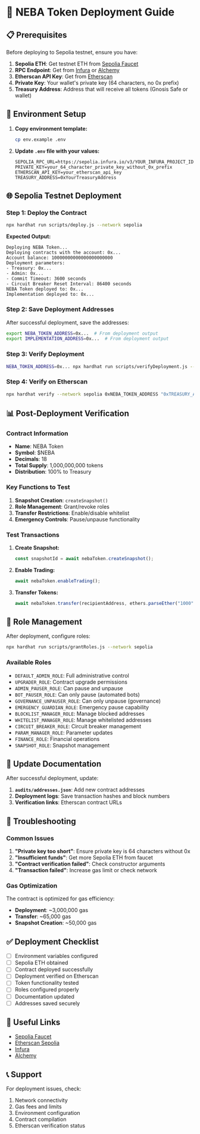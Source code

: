 # 🚀 NEBA Token Deployment Guide

## 📋 Prerequisites

Before deploying to Sepolia testnet, ensure you have:

1. **Sepolia ETH**: Get testnet ETH from [Sepolia Faucet](https://sepoliafaucet.com/)
2. **RPC Endpoint**: Get from [Infura](https://infura.io/) or [Alchemy](https://alchemy.com/)
3. **Etherscan API Key**: Get from [Etherscan](https://etherscan.io/apis)
4. **Private Key**: Your wallet's private key (64 characters, no 0x prefix)
5. **Treasury Address**: Address that will receive all tokens (Gnosis Safe or wallet)

## 🔧 Environment Setup

1. **Copy environment template:**
   ```bash
   cp env.example .env
   ```

2. **Update `.env` file with your values:**
   ```env
   SEPOLIA_RPC_URL=https://sepolia.infura.io/v3/YOUR_INFURA_PROJECT_ID
   PRIVATE_KEY=your_64_character_private_key_without_0x_prefix
   ETHERSCAN_API_KEY=your_etherscan_api_key
   TREASURY_ADDRESS=0xYourTreasuryAddress
   ```

## 🌐 Sepolia Testnet Deployment

### Step 1: Deploy the Contract

```bash
npx hardhat run scripts/deploy.js --network sepolia
```

**Expected Output:**
```
Deploying NEBA Token...
Deploying contracts with the account: 0x...
Account balance: 10000000000000000000000
Deployment parameters:
- Treasury: 0x...
- Admin: 0x...
- Commit Timeout: 3600 seconds
- Circuit Breaker Reset Interval: 86400 seconds
NEBA Token deployed to: 0x...
Implementation deployed to: 0x...
```

### Step 2: Save Deployment Addresses

After successful deployment, save the addresses:
```bash
export NEBA_TOKEN_ADDRESS=0x...  # From deployment output
export IMPLEMENTATION_ADDRESS=0x...  # From deployment output
```

### Step 3: Verify Deployment

```bash
NEBA_TOKEN_ADDRESS=0x... npx hardhat run scripts/verifyDeployment.js --network sepolia
```

### Step 4: Verify on Etherscan

```bash
npx hardhat verify --network sepolia 0xNEBA_TOKEN_ADDRESS "0xTREASURY_ADDRESS" "0xADMIN_ADDRESS" 3600 86400
```

## 📊 Post-Deployment Verification

### Contract Information
- **Name**: NEBA Token
- **Symbol**: $NEBA
- **Decimals**: 18
- **Total Supply**: 1,000,000,000 tokens
- **Distribution**: 100% to Treasury

### Key Functions to Test
1. **Snapshot Creation**: `createSnapshot()`
2. **Role Management**: Grant/revoke roles
3. **Transfer Restrictions**: Enable/disable whitelist
4. **Emergency Controls**: Pause/unpause functionality

### Test Transactions

1. **Create Snapshot:**
   ```javascript
   const snapshotId = await nebaToken.createSnapshot();
   ```

2. **Enable Trading:**
   ```javascript
   await nebaToken.enableTrading();
   ```

3. **Transfer Tokens:**
   ```javascript
   await nebaToken.transfer(recipientAddress, ethers.parseEther("1000"));
   ```

## 🔐 Role Management

After deployment, configure roles:

```bash
npx hardhat run scripts/grantRoles.js --network sepolia
```

### Available Roles
- `DEFAULT_ADMIN_ROLE`: Full administrative control
- `UPGRADER_ROLE`: Contract upgrade permissions
- `ADMIN_PAUSER_ROLE`: Can pause and unpause
- `BOT_PAUSER_ROLE`: Can only pause (automated bots)
- `GOVERNANCE_UNPAUSER_ROLE`: Can only unpause (governance)
- `EMERGENCY_GUARDIAN_ROLE`: Emergency pause capability
- `BLOCKLIST_MANAGER_ROLE`: Manage blocked addresses
- `WHITELIST_MANAGER_ROLE`: Manage whitelisted addresses
- `CIRCUIT_BREAKER_ROLE`: Circuit breaker management
- `PARAM_MANAGER_ROLE`: Parameter updates
- `FINANCE_ROLE`: Financial operations
- `SNAPSHOT_ROLE`: Snapshot management

## 📝 Update Documentation

After successful deployment, update:

1. **`audits/addresses.json`**: Add new contract addresses
2. **Deployment logs**: Save transaction hashes and block numbers
3. **Verification links**: Etherscan contract URLs

## 🚨 Troubleshooting

### Common Issues

1. **"Private key too short"**: Ensure private key is 64 characters without 0x
2. **"Insufficient funds"**: Get more Sepolia ETH from faucet
3. **"Contract verification failed"**: Check constructor arguments
4. **"Transaction failed"**: Increase gas limit or check network

### Gas Optimization

The contract is optimized for gas efficiency:
- **Deployment**: ~3,000,000 gas
- **Transfer**: ~65,000 gas
- **Snapshot Creation**: ~50,000 gas

## ✅ Deployment Checklist

- [ ] Environment variables configured
- [ ] Sepolia ETH obtained
- [ ] Contract deployed successfully
- [ ] Deployment verified on Etherscan
- [ ] Token functionality tested
- [ ] Roles configured properly
- [ ] Documentation updated
- [ ] Addresses saved securely

## 🔗 Useful Links

- [Sepolia Faucet](https://sepoliafaucet.com/)
- [Etherscan Sepolia](https://sepolia.etherscan.io/)
- [Infura](https://infura.io/)
- [Alchemy](https://alchemy.com/)

## 📞 Support

For deployment issues, check:
1. Network connectivity
2. Gas fees and limits
3. Environment configuration
4. Contract compilation
5. Etherscan verification status
